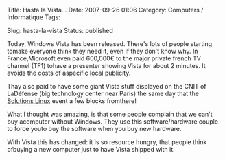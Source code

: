 Title: Hasta la Vista...
Date: 2007-09-26 01:06
Category: Computers / Informatique
Tags:

Slug: hasta-la-vista
Status: published

Today, Windows Vista has been released. There's lots of people starting tomake everyone think they need it, even if they don't know why. In France,Microsoft even paid 600,000€ to the major private french TV channel (TF1) tohave a presenter showing Vista for about 2 minutes. It avoids the costs of aspecific local publicity.  
  
Thay also paid to have some giant Vista stuff displayed on the CNIT of LaDéfense (big technology center near Paris) the same day that the [Solutions Linux](\%22http://www.solutionslinux.fr/fr/\%22) event a few blocks fromthere!  
  
What I thought was amazing, is that some people complain that we can't buy acomputer without Windows. They use this software/hardware couple to force youto buy the software when you buy new hardware.  
  
With Vista this has changed: it is so resource hungry, that people think ofbuying a new computer just to have Vista shipped with it.
